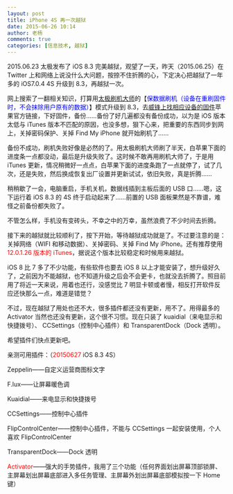 ```yaml
---
layout: post
title: iPhone 4S 再一次越狱
date: 2015-06-26 10:14
author: 老杨
comments: true
categories: [信息技术, 越狱]
---
```

2015.06.23 太极发布了 iOS 8.3 完美越狱，观望了一天，昨天（2015.06.25）在 Twitter 上和网络上说没什么大问题，按捺不住折腾的心，下定决心把越狱了一年多的 iOS7.0.4 4S 升级到 8.3，再越狱一次。
<!--more-->
网上搜索了一翻相关知识，打算用<a href="http://www.taigpro.com/" target="_blank" rel="nofollow">太极刷机大师</a>的【<span style = "color:blue;">保数据刷机（设备在重刷固件时，不会抹除用户原有的数据）</span>】模式升级到 8.3，去<a href="http://act.feng.com/wetools/index.php?r=iosRom" target="_blank" rel="nofollow">威锋上找相应设备的固件</a>苹果官方链接，下好固件，备份……备份了好几遍都没有备份成功，以为是 iOS 版本太低与 iTunes 版本不匹配的原因，也没多想，狠下心来，把重要的东西同步到网上，关掉密码保护、关掉 Find My iPhone 就开始刷机了……

备份不成功，刷机失败好像是必然的了。用太极刷机大师刷了半天，白苹果下面的进度条一点都没动，最后是升级失败了。这时候不敢再用刷机大师了，于是用 iTunes 更新，情况稍微好一点点，白苹果下面的进度条跑了一点就停了，试了几次，还是失败，然后换成恢复出厂设置并更新试试，依旧失败，真是折腾……

稍稍歇了一会，电脑重启，手机关机，数据线插到主板后面的 USB 口……嗯，这下运行着 iOS 8.3 的 4S 终于启动起来了……前置的 USB 面板果然是不靠谱，难怪之前备份都失败了。

不管怎么样，手机没有变砖头，不幸之中的万幸，虽然浪费了不少时间去折腾。

接下来的越狱就比较顺利了，按下开始，等待越狱成功就是了。不过要注意的是：关掉网络（WIFI 和移动数据）、关掉密码、关掉 Find My iPhone。还有推荐使用 <span style = "color:red;">12.0.1.26 版本的 iTunes</span>，据说这个版本比较稳定和时候用来越狱。

iOS 8 比 7 多了不少功能，有些软件也要去 iOS 8 以上才能安装了，想升级好久了，之前因为不能越狱，也不知道升级之后会不会更卡，也就没去折腾了。照目前用了将近一天来说，用着也还行，没感觉比 7 明显卡顿或者慢，相反打开软件反应还快那么一点，难道是错觉？

不过，现在越狱了用处也还不大，很多插件都还没有更新，用不了。用得最多的 Activator 当然也还没有更新，这个很不习惯。现在只装了 kuaidial（来电显示和快捷拨号）、 CCSettings（控制中心插件）和 TransparentDock（Dock 透明）。

希望插件们快点更新吧。

亲测可用插件：（<span style = "color:red;">20150627</span> iOS 8.3 4S）

Zeppelin——自定义运营商图标文字

F.lux——让屏幕暖色调

Kuaidial——来电显示和快捷拨号

CCSettings——控制中心插件

FlipControlCenter——控制中心插件，不能与 CCSettings 一起安装使用，个人喜欢 FlipControlCenter

TransparentDock——Dock 透明

<span style = "color:red;">Activator</span>——强大的手势插件，我用了三个功能（任何界面划出屏幕顶部锁屏、主屏幕划出屏幕底部进入多任务管理、主屏幕外划出屏幕底部模拟按一下 Home 键）
